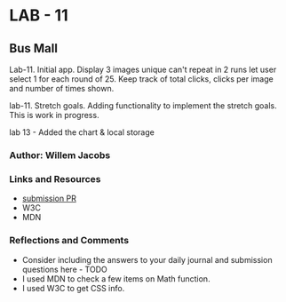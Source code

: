 # LAB - 11

## Bus Mall

Lab-11. Initial app. Display 3 images unique can't repeat in 2 runs let user select 1 for each round of 25. Keep track of total clicks, clicks per image and number of times shown.

lab-11. Stretch goals. Adding functionality to implement the stretch goals. This is work in progress.

lab 13 - Added the chart & local storage

### Author: Willem Jacobs

### Links and Resources

* [submission PR](https://github.com/Willem-Jacobs/bus-mall)
* W3C
* MDN

### Reflections and Comments

* Consider including the answers to your daily journal and submission questions here - TODO
* I used MDN to check a few items on Math function.
* I used W3C to get CSS info.
